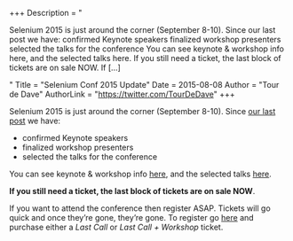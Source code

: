 +++
Description = "<p>Selenium 2015 is just around the corner (September 8-10). Since our last post we have: confirmed Keynote speakers finalized workshop presenters selected the talks for the conference You can see keynote & workshop info here, and the selected talks here. If you still need a ticket, the last block of tickets are on sale NOW. If […]</p>"
Title = "Selenium Conf 2015 Update"
Date = 2015-08-08
Author = "Tour de Dave"
AuthorLink = "https://twitter.com/TourDeDave"
+++

<p>Selenium 2015 is just around the corner (September 8-10). Since <a href="https://seleniumhq.wordpress.com/2015/06/11/selenium-conf-2015-details/">our last post</a> we have:</p>
<ul>
<li>confirmed Keynote speakers</li>
<li>finalized workshop presenters</li>
<li>selected the talks for the conference</li>
</ul>
<p>You can see keynote &amp; workshop info <a href="http://year-2015.seleniumconf.org/">here</a>, and the selected talks <a href="http://confengine.com/selenium-conf-2015/proposals">here</a>.</p>
<p><strong>If you still need a ticket, the last block of tickets are on sale NOW</strong>.</p>
<p>If you want to attend the conference then register ASAP. Tickets will go quick and once they&#8217;re gone, they&#8217;re gone. To register go <a href="http://www.eventbrite.com/e/selenium-conference-2015-tickets-17163911722">here</a> and purchase either a <em>Last Call</em> or <em>Last Call + Workshop</em> ticket.</p>

